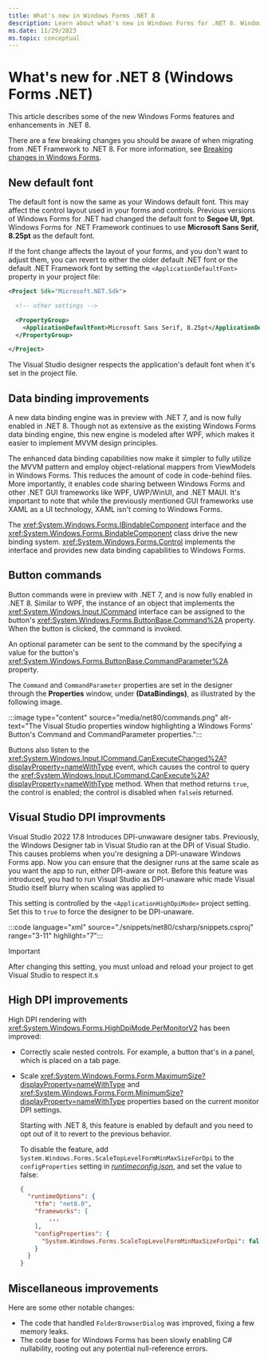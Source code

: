 ```yaml
---
title: What's new in Windows Forms .NET 8
description: Learn about what's new in Windows Forms for .NET 8. Windows Forms. .NET provides new features and enhancements over .NET 7.
ms.date: 11/29/2023
ms.topic: conceptual
---
```


# What's new for .NET 8 (Windows Forms .NET)

This article describes some of the new Windows Forms features and enhancements in .NET 8.

There are a few breaking changes you should be aware of when migrating from .NET Framework to .NET 8. For more information, see [Breaking changes in Windows Forms](/dotnet/core/compatibility/winforms).

## New default font

The default font is now the same as your Windows default font. This may affect the control layout used in your forms and controls. Previous versions of Windows Forms for .NET had changed the default font to **Segoe UI, 9pt**. Windows Forms for .NET Framework continues to use **Microsoft Sans Serif, 8.25pt** as the default font.

If the font change affects the layout of your forms, and you don't want to adjust them, you can revert to either the older default .NET font or the default .NET Framework font by setting the `<ApplicationDefaultFont>` property in your project file:

```xml
<Project Sdk="Microsoft.NET.Sdk">

  <!-- other settings -->

  <PropertyGroup>
    <ApplicationDefaultFont>Microsoft Sans Serif, 8.25pt</ApplicationDefaultFont>
  </PropertyGroup>

</Project>
```

The Visual Studio designer respects the application's default font when it's set in the project file.

## Data binding improvements

A new data binding engine was in preview with .NET 7, and is now fully enabled in .NET 8. Though not as extensive as the existing Windows Forms data binding engine, this new engine is modeled after WPF, which makes it easier to implement MVVM design principles.

The enhanced data binding capabilities now make it simpler to fully utilize the MVVM pattern and employ object-relational mappers from ViewModels in Windows Forms. This reduces the amount of code in code-behind files. More importantly, it enables code sharing between Windows Forms and other .NET GUI frameworks like WPF, UWP/WinUI, and .NET MAUI. It's important to note that while the previously mentioned GUI frameworks use XAML as a UI technology, XAML isn't coming to Windows Forms.

The <xref:System.Windows.Forms.IBindableComponent> interface and the <xref:System.Windows.Forms.BindableComponent> class drive the new binding system. <xref:System.Windows.Forms.Control> implements the interface and provides new data binding capabilities to Windows Forms.

## Button commands

Button commands were in preview with .NET 7, and is now fully enabled in .NET 8. Similar to WPF, the instance of an object that implements the <xref:System.Windows.Input.ICommand> interface can be assigned to the button's <xref:System.Windows.Forms.ButtonBase.Command%2A> property. When the button is clicked, the command is invoked.

An optional parameter can be sent to the command by the specifying a value for the button's <xref:System.Windows.Forms.ButtonBase.CommandParameter%2A> property.

The `Command` and `CommandParameter` properties are set in the designer through the **Properties** window, under **(DataBindings)**, as illustrated by the following image.

:::image type="content" source="media/net80/commands.png" alt-text="The Visual Studio properties window highlighting a Windows Forms' Button's Command and CommandParameter properties.":::

Buttons also listen to the <xref:System.Windows.Input.ICommand.CanExecuteChanged%2A?displayProperty=nameWithType> event, which causes the control to query the <xref:System.Windows.Input.ICommand.CanExecute%2A?displayProperty=nameWithType> method. When that method returns `true`, the control is enabled; the control is disabled when `false`is returned.

## Visual Studio DPI improvments

Visual Studio 2022 17.8 Introduces DPI-unwaware designer tabs. Previously, the Windows Designer tab in Visual Studio ran at the DPI of Visual Studio. This causes problems when you're designing a DPI-unaware Windows Forms app. Now you can ensure that the designer runs at the same scale as you want the app to run, either DPI-aware or not. Before this feature was introduced, you had to run Visual Studio as DPI-unaware whic made Visual Studio itself blurry when scaling was applied to 

This setting is controlled by the `<ApplicationHighDpiMode>` project setting. Set this to `true` to force the designer to be DPI-unaware.

:::code language="xml" source="./snippets/net80/csharp/snippets.csproj" range="3-11" highlight="7":::

> [!IMPORTANT]
> After changing this setting, you must unload and reload your project to get Visual Studio to respect it.s

## High DPI improvements

High DPI rendering with <xref:System.Windows.Forms.HighDpiMode.PerMonitorV2> has been improved:

- Correctly scale nested controls. For example, a button that's in a panel, which is placed on a tab page.
- Scale <xref:System.Windows.Forms.Form.MaximumSize?displayProperty=nameWithType> and <xref:System.Windows.Forms.Form.MinimumSize?displayProperty=nameWithType> properties based on the current monitor DPI settings.

  Starting with .NET 8, this feature is enabled by default and you need to opt out of it to revert to the previous behavior.
  
  To disable the feature, add `System.Windows.Forms.ScaleTopLevelFormMinMaxSizeForDpi` to the `configProperties` setting in [_runtimeconfig.json_](/dotnet/core/runtime-config/#runtimeconfigjson), and set the value to false:
  
  ```json
  {
    "runtimeOptions": {
      "tfm": "net8.0",
      "frameworks": [
          ...
      ],
      "configProperties": {
        "System.Windows.Forms.ScaleTopLevelFormMinMaxSizeForDpi": false,
      }
    }
  }
  ```

## Miscellaneous improvements

Here are some other notable changes:

- The code that handled `FolderBrowserDialog` was improved, fixing a few memory leaks.
- The code base for Windows Forms has been slowly enabling C# nullability, rooting out any potential null-reference errors.
